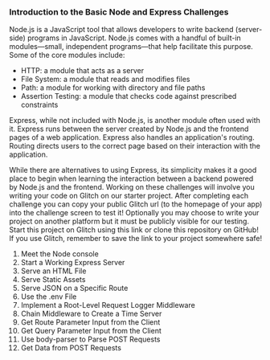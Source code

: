 ### Introduction to the Basic Node and Express Challenges

Node.js is a JavaScript tool that allows developers to write backend (server-side) programs in JavaScript. Node.js comes with a handful of built-in modules—small, independent programs—that help facilitate this purpose. Some of the core modules include:

+ HTTP: a module that acts as a server
+ File System: a module that reads and modifies files
+ Path: a module for working with directory and file paths
+ Assertion Testing: a module that checks code against prescribed constraints

Express, while not included with Node.js, is another module often used with it. Express runs between the server created by Node.js and the frontend pages of a web application. Express also handles an application's routing. Routing directs users to the correct page based on their interaction with the application.

While there are alternatives to using Express, its simplicity makes it a good place to begin when learning the interaction between a backend powered by Node.js and the frontend. Working on these challenges will involve you writing your code on Glitch on our starter project. After completing each challenge you can copy your public Glitch url (to the homepage of your app) into the challenge screen to test it! Optionally you may choose to write your project on another platform but it must be publicly visible for our testing.
Start this project on Glitch using this link or clone this repository on GitHub! If you use Glitch, remember to save the link to your project somewhere safe!

1. Meet the Node console
1. Start a Working Express Server
1. Serve an HTML File
1. Serve Static Assets
1. Serve JSON on a Specific Route
1. Use the .env File
1. Implement a Root-Level Request Logger Middleware
1. Chain Middleware to Create a Time Server
1. Get Route Parameter Input from the Client
1. Get Query Parameter Input from the Client
1. Use body-parser to Parse POST Requests
1. Get Data from POST Requests


